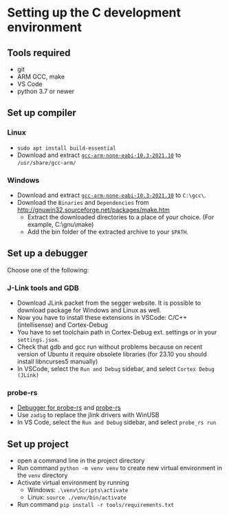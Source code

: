 Setting up the C development environment
========================================

Tools required
--------------

 - git
 - ARM GCC, make
 - VS Code
 - python 3.7 or newer

Set up compiler
---------------

### Linux

- `sudo apt install build-essential`
- Download and extract [`gcc-arm-none-eabi-10.3-2021.10`](https://developer.arm.com/downloads/-/gnu-rm) to `/usr/share/gcc-arm/`

### Windows

- Download and extract [`gcc-arm-none-eabi-10.3-2021.10`](https://developer.arm.com/downloads/-/gnu-rm) to `C:\gcc\`.
- Download the `Binaries` and `Dependencies` from http://gnuwin32.sourceforge.net/packages/make.htm
  - Extract the downloaded directories to a place of your choice. (For example, C:\gnu\make)
  - Add the bin folder of the extracted archive to your `$PATH`.

Set up a debugger
-----------------

Choose one of the following:

### J-Link tools and GDB

- Download JLink packet from the segger website. It is possible to download package for Windows and Linux as well.
- Now you have to install these extensions in VSCode: C/C++ (intellisense) and Cortex-Debug
- You have to set toolchain path in Cortex-Debug ext. settings or in your `settings.json`.
- Check that gdb and gcc run without problems because on recent version of Ubuntu it require obsolete libraries (for 23.10 you should install libncurses5 manually)
- In VSCode, select the `Run and Debug` sidebar, and select `Cortex Debug (JLink)`

### probe-rs

- [Debugger for probe-rs](https://marketplace.visualstudio.com/items?itemName=probe-rs.probe-rs-debugger) and [probe-rs](https://probe.rs)
- Use `zadig` to replace the jlink drivers with WinUSB
- In VS Code, select the `Run and Debug` sidebar, and select `probe_rs run`

Set up project
--------------

 - open a command line in the project directory
 - Run command `python -m venv venv` to create new virtual environment in the `venv` directory
 - Activate virtual environment by running
   - Windows: `.\venv\Scripts\activate`
   - Linux: `source ./venv/bin/activate`
 - Run command `pip install -r tools/requirements.txt`
